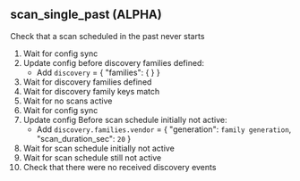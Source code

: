 
## scan_single_past (ALPHA)

Check that a scan scheduled in the past never starts

1. Wait for config sync
1. Update config before discovery families defined:
    * Add `discovery` = { "families": {  } }
1. Wait for discovery families defined
1. Wait for discovery family keys match
1. Wait for no scans active
1. Wait for config sync
1. Update config Before scan schedule initially not active:
    * Add `discovery.families.vendor` = { "generation": `family generation`, "scan_duration_sec": `20` }
1. Wait for scan schedule initially not active
1. Wait for scan schedule still not active
1. Check that there were no received discovery events
